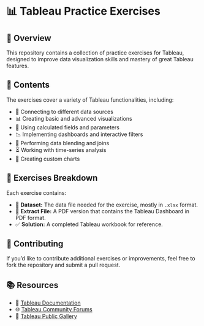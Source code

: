 # 📊 Tableau Practice Exercises

## 📌 Overview
This repository contains a collection of practice exercises for Tableau, designed to improve data visualization skills and mastery of great Tableau features.

## 📂 Contents
The exercises cover a variety of Tableau functionalities, including:
- 🔗 Connecting to different data sources
- 📊 Creating basic and advanced visualizations
- 🧮 Using calculated fields and parameters
- 📉 Implementing dashboards and interactive filters
- 🔄 Performing data blending and joins
- ⏳ Working with time-series analysis
- 🎨 Creating custom charts

## 📖 Exercises Breakdown
Each exercise contains:
- 📁 **Dataset:** The data file needed for the exercise, mostly in `.xlsx` format.
- 📜 **Extract File:** A PDF version that contains the Tableau Dashboard in PDF format.
- ✅ **Solution:** A completed Tableau workbook for reference.

## 🤝 Contributing
If you’d like to contribute additional exercises or improvements, feel free to fork the repository and submit a pull request.

## 📚 Resources
- 📘 [Tableau Documentation](https://help.tableau.com/)
- 🌐 [Tableau Community Forums](https://community.tableau.com/)
- 🎨 [Tableau Public Gallery](https://public.tableau.com/en-us/s/gallery)

